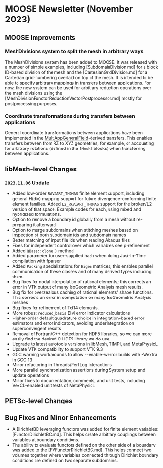 # MOOSE Newsletter (November 2023)

## MOOSE Improvements

### MeshDivisions system to split the mesh in arbitrary ways

The [MeshDivisions](syntax/MeshDivisions/index.md) system has been added to MOOSE.
It was released with a number of simple examples, including [SubdomainDivision.md] for a block ID-based
division of the mesh and the [CartesianGridDivision.md] for a Cartesian grid-numbering overlaid on top
of the mesh.
It is intended to be able to specify arbitrary mappings in transfers between applications.
For now, the new system can be used for arbitrary reduction operations over the mesh divisions using the
[MeshDivisionFunctorReductionVectorPostprocessor.md] mostly for postprocessing purposes.

### Coordinate transformations during transfers between applications

General coordinate transformations between applications have been implemented in the
[MultiAppGeneralField](MultiAppGeneralFieldTransfer.md)-derived transfers. This enables transfers between
from RZ to XYZ geometries, for example, or accounting for arbitrary rotations (defined in the `[Mesh]` blocks)
when transferring between applications.

## libMesh-level Changes

### `2023.11.06` Update

- Added low-order `RAVIART_THOMAS` finite element support, including
  general H(div) mapping support for future divergence-conforming
  finite element families.  Added `L2_RAVIART_THOMAS` support for the
  broken/L2 version of that space.  Example codes for each, using mixed
  and hybridized formulations.
- Option to remove a boundary id globally from a mesh without
  re-preparing it afterward
- Option to merge subdomains when stitching meshes based on inspection
  of both subdomain ids and subdomain names
- Better matching of input file ids when reading Abaqus files
- Fixes for independent control over which variables see p-refinement
- Added `QBase::clone()` method
- Added parameter for user-supplied hash when doing Just-In-Time
  compilation with fparser
- Added `Packing` specializations for `Eigen` matrices; this enables
  parallel communication of these classes and of many derived types
  including them.
- Bug fixes for nodal interpolation of rational elements; this
  corrects an error in VTK output of many IsoGeometric Analysis mesh
  results.
- Bug fix for overzealous caching of rational elements' shape
  functions.  This corrects an error in computation on many
  IsoGeometric Analysis meshes
- Bug fixes for refinement of Tet14 elements.
- More robust `reduced_basis` EIM error indicator calculations
- Higher-order default quadrature choice in integration-based error
  estimators and error indicators, avoiding underintegration on
  superconvergent results
- Removal of Fortran/C++ detection for HDF5 libraries, so we can more
  easily find the desired C HDF5 library we do use.
- Upgrade to latest autotools versions in libMesh, TIMPI, and
  MetaPhysicL
- Update VTK compatibility to support VTK 9.3
- GCC warning workarounds to allow --enable-werror builds with -Wextra
  in GCC 13
- Minor refactoring in Threads/PerfLog interactions
- More parallel synchronization assertions during System setup and
  update operations
- Minor fixes to documentation, comments, and unit tests, including
  VexCL-enabled unit tests of MetaPhysicL

## PETSc-level Changes

## Bug Fixes and Minor Enhancements

- A DirichletBC leveraging functors was added for finite element variables: [FunctorDirichletBC.md].
  This helps create arbitrary couplings between variables at boundary conditions.
- The ability to evaluate functors defined on the other side of a boundary was added to the
  [FVFunctorDirichletBC.md]. This helps connect two volumes together where variables connected
  through Dirichlet boundary conditions are defined on two separate subdomains.

